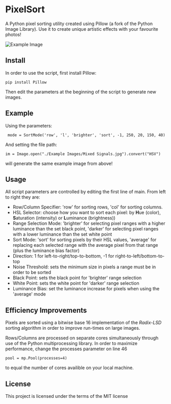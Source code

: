 # PixelSort
A Python pixel sorting utility created using Pillow (a fork of the Python Image Library). Use it to create unique artistic effects with your favourite photos!



![Example Image](https://github.com/a-gratton/PixelSort/blob/master/Example%20Images/Mixed%20Signals-edited.png)

## Install
In order to use the script, first install Pillow:

```
pip install Pillow
```

Then edit the parameters at the beginning of the script to generate new images.

## Example

Using the parameters: 
```
 mode = SortMode('row', 'l', 'brighter', 'sort', -1, 250, 20, 150, 40)
```

And setting the file path:
```
im = Image.open("./Example Images/Mixed Signals.jpg").convert("HSV")
```
will generate the same example image from above!

## Usage
All script parameters are controlled by editing the first line of main. From left to right they are:
* Row/Column Specifier: 'row' for sorting rows, 'col' for sorting columns.
* HSL Selector: choose how you want to sort each pixel: by **H**ue (color), **S**aturation (intensity) or **L**uminance (brightness))
* Range Selection Mode: 'brighter' for selecting pixel ranges with a higher luminance than the set black point, 'darker' for selecting pixel ranges with a lower luminance than the set white point
* Sort Mode: 'sort' for sorting pixels by their HSL values, 'average' for replacing each selected range with the average pixel from that range (plus the luminance bias factor)
* Direction: 1 for left-to-right/top-to-bottom, -1 for right-to-left/bottom-to-top
* Noise Threshold: sets the minimum size in pixels a range must be in order to be sorted
* Black Point: sets the black point for 'brighter' range selection
* White Point: sets the white point for 'darker' range selection
* Luminance Bias: set the luminance increase for pixels when using the 'average' mode


Efficiency Improvements
--------------
Pixels are sorted using a bitwise base 16 implementation of the *Radix-LSD* sorting algorithm in order to improve run-times on large images.

Rows/Columns are processed on separate cores simultaneously through use of the Python multiprocessing library. In order to maximize performance, change the processes parameter on line 46
```
pool = mp.Pool(processes=4)
```
to equal the number of cores availible on your local machine.


## License
This project is licensed under the terms of the MIT license

